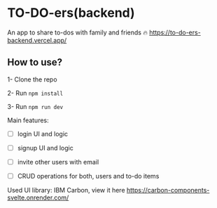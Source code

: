 # TO-DO-ers(backend)

An app to share to-dos with family and friends 🔥
https://to-do-ers-backend.vercel.app/

## How to use?

1- Clone the repo

2- Run `npm install`

3- Run `npm run dev`

Main features:

- [ ] login UI and logic

- [ ] signup UI and logic

- [ ] invite other users with email

- [ ] CRUD operations for both, users and to-do items

Used UI library: IBM Carbon, view it here https://carbon-components-svelte.onrender.com/

